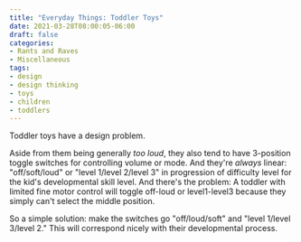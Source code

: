 ```yaml
---
title: "Everyday Things: Toddler Toys"
date: 2021-03-28T08:00:05-06:00
draft: false
categories:
- Rants and Raves
- Miscellaneous
tags:
- design
- design thinking
- toys
- children
- toddlers
---
```


Toddler toys have a design problem.

<!--more-->

Aside from them being generally *too loud*, they also tend to have 3-position toggle switches for controlling volume or mode. And they're *always* linear: "off/soft/loud" or "level 1/level 2/level 3" in progression of difficulty level for the kid's developmental skill level. And there's the problem: A toddler with limited fine motor control will toggle off-loud or level1-level3 because they simply can't select the middle position. 

So a simple solution: make the switches go "off/loud/soft" and "level 1/level 3/level 2." This will correspond nicely with their developmental process.

